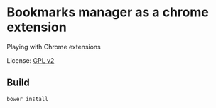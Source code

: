 # Bookmarks manager as a chrome extension #

Playing with Chrome extensions

License: [GPL v2](http://choosealicense.com/licenses/gpl-2.0/)

## Build ##

    bower install
